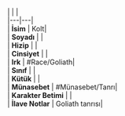 |  |  |<br>|---|---|<br>| **İsim** | Kolt|<br>| **Soyadı** | |<br>| **Hizip** | |<br>| **Cinsiyet** | |<br>| **Irk** | #Race/Goliath|<br>| **Sınıf** | |<br>| **Kütük** | |<br>| **Münasebet** | #Münasebet/Tanrı|<br>| **Karakter Betimi** | |<br>| **İlave Notlar** | Goliath tanrısı|<br>